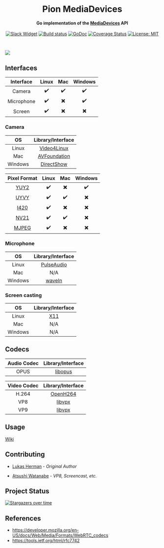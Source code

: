 <h1 align="center">
  <br>
  Pion MediaDevices
  <br>
</h1>
<h4 align="center">Go implementation of the <a href="https://developer.mozilla.org/en-US/docs/Web/API/MediaDevices">MediaDevices</a> API</h4>
<p align="center">
  <a href="https://pion.ly/slack"><img src="https://img.shields.io/badge/join-us%20on%20slack-gray.svg?longCache=true&logo=slack&colorB=brightgreen" alt="Slack Widget"></a>
  <a href="https://github.com/pion/mediadevices/actions"><img src="https://github.com/pion/mediadevices/workflows/CI/badge.svg?branch=master" alt="Build status"></a> 
  <a href="https://pkg.go.dev/github.com/pion/mediadevices"><img src="https://godoc.org/github.com/pion/mediadevices?status.svg" alt="GoDoc"></a>
  <a href="https://codecov.io/gh/pion/mediadevices"><img src="https://codecov.io/gh/pion/mediadevices/branch/master/graph/badge.svg" alt="Coverage Status"></a>
  <a href="LICENSE"><img src="https://img.shields.io/badge/License-MIT-yellow.svg" alt="License: MIT"></a>
</p>
<br>

![](img/demo.gif)

## Interfaces

| Interface  | Linux | Mac | Windows |
| :--------: | :---: | :-: | :-----: |
|   Camera   |  ✔️   | ✔️  |   ✔️    |
| Microphone |  ✔️   | ✖️  |   ✔️    |
|   Screen   |  ✔️   | ✖️  |   ✖️    |

### Camera

|   OS    |                           Library/Interface                             |
| :-----: | :---------------------------------------------------------------------: |
|  Linux  |        [Video4Linux](https://en.wikipedia.org/wiki/Video4Linux)         |
|   Mac   |       [AVFoundation](https://developer.apple.com/av-foundation/)        |
| Windows | [DirectShow](https://docs.microsoft.com/en-us/windows/win32/directshow) |

|                     Pixel Format                      | Linux | Mac | Windows |
| :---------------------------------------------------: | :---: | :-: | :-----: |
| [YUY2](https://www.fourcc.org/pixel-format/yuv-yuy2/) |  ✔️   | ✖️  |   ✔️    |
| [UYVY](https://www.fourcc.org/pixel-format/yuv-uyvy/) |  ✔️   | ✔️  |   ✖️    |
| [I420](https://www.fourcc.org/pixel-format/yuv-i420/) |  ✔️   | ✖️  |   ✖️    |
| [NV21](https://www.fourcc.org/pixel-format/yuv-nv21/) |  ✔️   | ✔️  |   ✖️    |
|         [MJPEG](https://www.fourcc.org/mjpg/)         |  ✔️   | ✖️  |   ✖️    |

### Microphone

|   OS    |                            Library/Interface                            |
| :-----: | :---------------------------------------------------------------------: |
|  Linux  |         [PulseAudio](https://en.wikipedia.org/wiki/PulseAudio)          |
|   Mac   |                                   N/A                                   |
| Windows |  [waveIn](https://docs.microsoft.com/en-us/windows/win32/api/mmeapi/)   |

### Screen casting

|   OS    |                            Library/Interface                            |
| :-----: | :---------------------------------------------------------------------: |
|  Linux  |          [X11](https://en.wikipedia.org/wiki/X_Window_System)           |
|   Mac   |                                   N/A                                   |
| Windows |                                   N/A                                   |

## Codecs

| Audio Codec |                    Library/Interface                     |
| :---------: | :------------------------------------------------------: |
|    OPUS     | [libopus](http://opus-codec.org/)                        |

| Video Codec |                    Library/Interface                     |
| :---------: | :------------------------------------------------------: |
|    H.264    | [OpenH264](https://www.openh264.org/)                    |
|     VP8     | [libvpx](https://www.webmproject.org/code/)              |
|     VP9     | [libvpx](https://www.webmproject.org/code/)              |

## Usage

[Wiki](https://github.com/pion/mediadevices/wiki)

## Contributing

- [Lukas Herman](https://github.com/lherman-cs) - _Original Author_
* [Atsushi Watanabe](https://github.com/at-wat) - _VP8, Screencast, etc._

## Project Status

[![Stargazers over time](https://starchart.cc/pion/mediadevices.svg)](https://starchart.cc/pion/mediadevices)

## References

- https://developer.mozilla.org/en-US/docs/Web/Media/Formats/WebRTC_codecs
- https://tools.ietf.org/html/rfc7742
